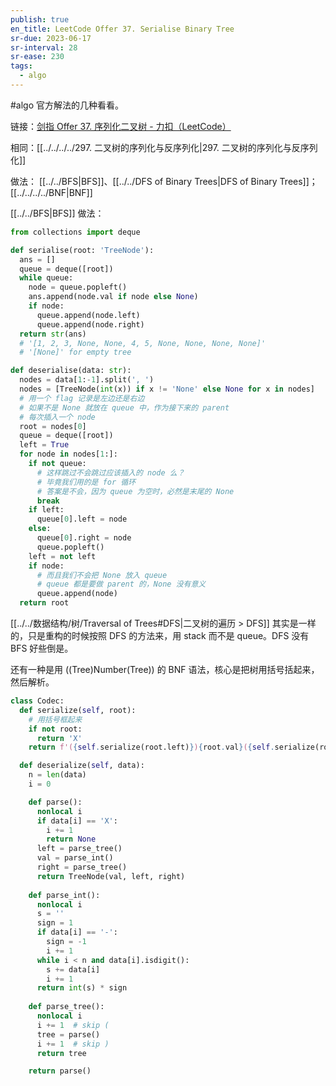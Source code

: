 ```yaml
---
publish: true
en_title: LeetCode Offer 37. Serialise Binary Tree
sr-due: 2023-06-17
sr-interval: 28
sr-ease: 230
tags:
  - algo
---
```



#algo 官方解法的几种看看。

链接：[剑指 Offer 37. 序列化二叉树 - 力扣（LeetCode）](https://leetcode.cn/problems/xu-lie-hua-er-cha-shu-lcof/)

相同：[[../../../../297. 二叉树的序列化与反序列化|297. 二叉树的序列化与反序列化]]

做法： [[../../BFS|BFS]]、[[../../DFS of Binary Trees|DFS of Binary Trees]]；[[../../../../BNF|BNF]]

[[../../BFS|BFS]] 做法：

```python
from collections import deque

def serialise(root: 'TreeNode'):
  ans = []
  queue = deque([root])
  while queue:
    node = queue.popleft()
    ans.append(node.val if node else None)
    if node:
      queue.append(node.left)
      queue.append(node.right)
  return str(ans)
  # '[1, 2, 3, None, None, 4, 5, None, None, None, None]'
  # '[None]' for empty tree

def deserialise(data: str):
  nodes = data[1:-1].split(', ')
  nodes = [TreeNode(int(x)) if x != 'None' else None for x in nodes]
  # 用一个 flag 记录是左边还是右边
  # 如果不是 None 就放在 queue 中，作为接下来的 parent
  # 每次插入一个 node
  root = nodes[0]
  queue = deque([root])
  left = True
  for node in nodes[1:]:
    if not queue:
      # 这样跳过不会跳过应该插入的 node 么？
      # 毕竟我们用的是 for 循环
      # 答案是不会，因为 queue 为空时，必然是末尾的 None
      break
    if left:
      queue[0].left = node
    else:
      queue[0].right = node
      queue.popleft()
    left = not left
    if node:
      # 而且我们不会把 None 放入 queue
      # queue 都是要做 parent 的，None 没有意义
      queue.append(node)
  return root
```

[[../../数据结构/树/Traversal of Trees#DFS|二叉树的遍历 > DFS]] 其实是一样的，只是重构的时候按照 DFS 的方法来，用 stack 而不是 queue。DFS 没有 BFS 好些倒是。

还有一种是用 ((Tree)Number(Tree)) 的 BNF 语法，核心是把树用括号括起来，然后解析。

```python
class Codec:
  def serialize(self, root):
    # 用括号框起来
    if not root:
      return 'X'
    return f'({self.serialize(root.left)}){root.val}({self.serialize(root.right)})'

  def deserialize(self, data):
    n = len(data)
    i = 0

    def parse():
      nonlocal i
      if data[i] == 'X':
        i += 1
        return None
      left = parse_tree()
      val = parse_int()
      right = parse_tree()
      return TreeNode(val, left, right)
    
    def parse_int():
      nonlocal i
      s = ''
      sign = 1
      if data[i] == '-':
        sign = -1
        i += 1
      while i < n and data[i].isdigit():
        s += data[i]
        i += 1
      return int(s) * sign
    
    def parse_tree():
      nonlocal i
      i += 1  # skip (
      tree = parse()
      i += 1  # skip )
      return tree

    return parse()
```